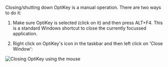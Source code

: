 Closing/shutting down OptiKey is a manual operation. There are two ways to do it:

1. Make sure OptiKey is selected (click on it) and then press ALT+F4. This is a standard Windows shortcut to close the currently focussed application.

2. Right click on OptiKey's icon in the taskbar and then left click on 'Close Window':

![Closing OptiKey using the mouse](http://juliussweetland.github.io/OptiKey/images/Closing_OptiKey_Using_The_Mouse.png)